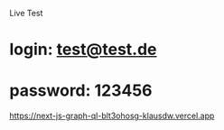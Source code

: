 Live Test
# login: test@test.de
# password: 123456

https://next-js-graph-ql-blt3ohosg-klausdw.vercel.app

